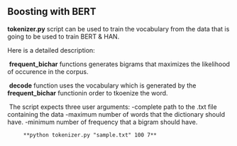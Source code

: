 ## Boosting with BERT

**tokenizer.py** script can be used to train the vocabulary from the data that is going to be used to train BERT & HAN.

Here is a detailed description:

​        **frequent_bichar** functions generates bigrams that maximizes the likelihood of occurence in the corpus.

​        **decode** function uses the vocabulary which is generated by the **frequent_bichar** functionin order to tkoenize the word.

​        The script expects three user arguments:
            -complete path to the .txt file containing the data
            -maximum number of words that the dictionary should have.
            -minimum number of frequency that a bigram should have.

         **python tokenizer.py "sample.txt" 100 7**
